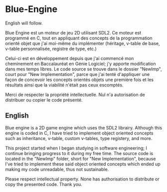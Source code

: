 # Blue-Engine

English will follow. 

Blue Engine est un moteur de jeu 2D utilisant SDL2. Ce moteur est programmé en C, 
tout en appliquant des concepts de la programmation orienté objet que j'ai moi-même 
du implémenter (héritage, v-table de base, v-table personnalisée, registre de type, etc.)

Celui-ci est en développement depuis que j'ai commencé mon cheminement en Baccalauréat
en Génie Logiciel; j'y apporte modification dans mes temps libres. Le code source se
trouve dans le dossier "NewImp", court pour "New Implementation", parce que j'ai tenté 
d'appliquer une façon de concevoir les concepts orientés objets une première fois et les
résultats ainsi que la viabilité n'était pas ceux escomptés. 

Merci de respecter la propriété intellectuelle. Nul n'a autorisation de distribuer ou copier
le code présenté.

## English 
Blue engine is a 2D game engine which uses the SDL2 librairy. Although this engine is coded in C, 
I have tried to implement object oriented concepts such as inheritance, v-table, custom v-tables, 
type registery, and more. 

This project started when I began studying in software engineering; I 
continue bringing progress to it during my free time. The source code is located in the
"NewImp" folder, short for "New Implementation", because I've tried to implement these said 
object oriented concepts which ended up making my code unreadable, thus not sustainable. 

Please respect intellectual property. None has authorisation to distribute or copy the presented
code. Thank you.
